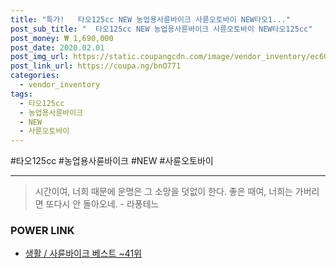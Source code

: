 ```yaml
--- 
title: "특가!   타오125cc NEW 농업용사륜바이크 사륜오토바이 NEW타오1..." 
post_sub_title: "  타오125cc NEW 농업용사륜바이크 사륜오토바이 NEW타오125cc" 
post_money: ₩ 1,690,000 
post_date: 2020.02.01 
post_img_url: https://static.coupangcdn.com/image/vendor_inventory/ec60/fe7bd0aaaa29d1662cc5a6be58751c0108ab905349bea05a117aaf344243.jpg 
post_link_url: https://coupa.ng/bnO771 
categories: 
  - vendor_inventory 
tags: 
  - 타오125cc 
  - 농업용사륜바이크 
  - NEW 
  - 사륜오토바이 
--- 
```

  #타오125cc #농업용사륜바이크 #NEW #사륜오토바이 
<hr> 

> 시간이여, 너희 때문에 운명은 그 소망을 덧없이 한다. 좋은 때여, 너희는 가버리면 또다시 안 돌아오네. - 라퐁테느 


### POWER LINK

* <a href="https://blog.naver.com/santokki14/221792670219" target="_blank">생활 / 사륜바이크 베스트 ~41위</a>
